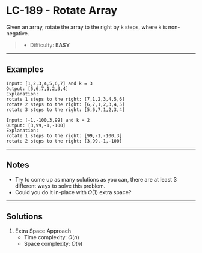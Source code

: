 # LC-189 - Rotate Array

Given an array, rotate the array to the right by `k` steps, where `k` is non-negative.

> * Difficulty: **EASY**

---
## Examples

```
Input: [1,2,3,4,5,6,7] and k = 3
Output: [5,6,7,1,2,3,4]
Explanation:
rotate 1 steps to the right: [7,1,2,3,4,5,6]
rotate 2 steps to the right: [6,7,1,2,3,4,5]
rotate 3 steps to the right: [5,6,7,1,2,3,4]
```

```
Input: [-1,-100,3,99] and k = 2
Output: [3,99,-1,-100]
Explanation:
rotate 1 steps to the right: [99,-1,-100,3]
rotate 2 steps to the right: [3,99,-1,-100]
```

---
## Notes

* Try to come up as many solutions as you can, there are at least 3 different ways to solve this problem.
* Could you do it in-place with $O(1)$ extra space?

---
## Solutions

1. Extra Space Approach
    * Time complexity: $O(n)$
    * Space complexity: $O(n)$